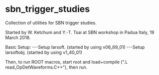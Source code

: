 # sbn_trigger_studies

Collection of utilities for SBN trigger studies.

Started by W. Ketchum and Y.-T. Tsai at SBN workshop in Padua Italy, 19 March 2018.

Basic Setup:
---Setup larsoft. (started by using v06_69_01)
---Setup larsoftobj. (started by using v1_40_01)

Then, to run ROOT macros, start root and load+compile (".L read_OpDetWaveforms.C++"), then run.


